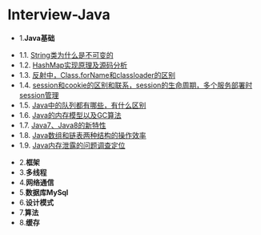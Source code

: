 # Interview-Java
* 1.**Java基础**
 - 1.1. [String类为什么是不可变的](01.1.md)
 - 1.2. [HashMap实现原理及源码分析](http://www.cnblogs.com/chengxiao/p/6059914.html)
 - 1.3. [反射中，Class.forName和classloader的区别](http://www.cnblogs.com/mangosoft/p/6485790.html)
 - 1.4. [session和cookie的区别和联系，session的生命周期，多个服务部署时session管理](http://blog.csdn.net/u012635819/article/details/50678602)
 - 1.5. [Java中的队列都有哪些，有什么区别](http://blog.csdn.net/madun/article/details/20313269)
 - 1.6. [Java的内存模型以及GC算法](01.6.md)
 - 1.7. [Java7、Java8的新特性](01.7.md)
 - 1.8. [Java数组和链表两种结构的操作效率](01.8.md)
 - 1.9. [Java内存泄露的问题调查定位](01.9.md)
* 2.**框架**
* 3.**多线程**
* 4.**网络通信**
* 5.**数据库MySql**
* 6.**设计模式**
* 7.**算法**
* 8.**缓存**
